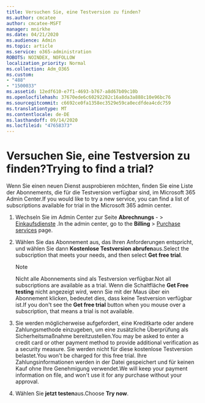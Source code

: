 ```yaml
---
title: Versuchen Sie, eine Testversion zu finden?
ms.author: cmcatee
author: cmcatee-MSFT
manager: mnirkhe
ms.date: 04/21/2020
ms.audience: Admin
ms.topic: article
ms.service: o365-administration
ROBOTS: NOINDEX, NOFOLLOW
localization_priority: Normal
ms.collection: Adm_O365
ms.custom:
- "488"
- "1500033"
ms.assetid: 12edf610-e7f1-4693-b767-a8d67b09c10b
ms.openlocfilehash: 37670ede6c60292282c16a8da3a888c10e96bc76
ms.sourcegitcommit: c6692ce0fa1358ec3529e59ca0ecdfdea4cdc759
ms.translationtype: MT
ms.contentlocale: de-DE
ms.lasthandoff: 09/14/2020
ms.locfileid: "47658373"
---
```

# <a name="trying-to-find-a-trial"></a><span data-ttu-id="3c516-102">Versuchen Sie, eine Testversion zu finden?</span><span class="sxs-lookup"><span data-stu-id="3c516-102">Trying to find a trial?</span></span>

<span data-ttu-id="3c516-103">Wenn Sie einen neuen Dienst ausprobieren möchten, finden Sie eine Liste der Abonnements, die für die Testversion verfügbar sind, im Microsoft 365 Admin Center.</span><span class="sxs-lookup"><span data-stu-id="3c516-103">If you would like to try a new service, you can find a list of subscriptions available for trial in the Microsoft 365 admin center.</span></span>
  
1. <span data-ttu-id="3c516-104">Wechseln Sie im Admin Center zur Seite **Abrechnungs** - \> [Einkaufsdienste](https://go.microsoft.com/fwlink/p/?linkid=868433) .</span><span class="sxs-lookup"><span data-stu-id="3c516-104">In the admin center, go to the **Billing** \> [Purchase services](https://go.microsoft.com/fwlink/p/?linkid=868433) page.</span></span>

2. <span data-ttu-id="3c516-105">Wählen Sie das Abonnement aus, das Ihren Anforderungen entspricht, und wählen Sie dann  **﻿Kostenlose Testversion abrufen**aus.</span><span class="sxs-lookup"><span data-stu-id="3c516-105">Select the subscription that meets your needs, and then select  **Get free trial**.</span></span>

    > [!NOTE]
    > <span data-ttu-id="3c516-106">Nicht alle Abonnements sind als Testversion verfügbar.</span><span class="sxs-lookup"><span data-stu-id="3c516-106">Not all subscriptions are available as a trial.</span></span> <span data-ttu-id="3c516-107">Wenn die Schaltfläche **Get Free testing** nicht angezeigt wird, wenn Sie mit der Maus über ein Abonnement klicken, bedeutet dies, dass keine Testversion verfügbar ist.</span><span class="sxs-lookup"><span data-stu-id="3c516-107">If you don't see the **Get free trial** button when you mouse over a subscription, that means a trial is not available.</span></span>
  
3. <span data-ttu-id="3c516-108">Sie werden möglicherweise aufgefordert, eine Kreditkarte oder andere Zahlungsmethode einzugeben, um eine zusätzliche Überprüfung als Sicherheitsmaßnahme bereitzustellen.</span><span class="sxs-lookup"><span data-stu-id="3c516-108">You may be asked to enter a credit card or other payment method to provide additional verification as a security measure.</span></span> <span data-ttu-id="3c516-109">Sie werden nicht für diese ﻿kostenlose Testversion belastet.</span><span class="sxs-lookup"><span data-stu-id="3c516-109">You won't be charged for this free trial.</span></span> <span data-ttu-id="3c516-110">Ihre Zahlungsinformationen werden in der Datei gespeichert und für keinen Kauf ohne Ihre Genehmigung verwendet.</span><span class="sxs-lookup"><span data-stu-id="3c516-110">We will keep your payment information on file, and won't use it for any purchase without your approval.</span></span>

4. <span data-ttu-id="3c516-111">Wählen Sie **jetzt testen**aus.</span><span class="sxs-lookup"><span data-stu-id="3c516-111">Choose **Try now**.</span></span>